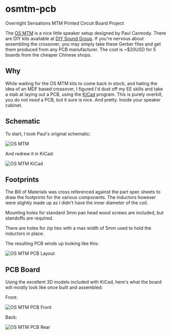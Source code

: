 # osmtm-pcb
Overnight Sensations MTM Printed Circuit Board Project

The [OS MTM](https://sites.google.com/site/undefinition/overnightsensationmtm) is a nice little speaker setup designed by Paul Carmody.
There are DIY kits available at [DIY Sound Group](http://www.diysoundgroup.com/speaker-kits/overnight-sensation/osmtm-flat-pack.html).  If
you're nervous about assembling the crossover, you may simply take these Gerber files and get them produced from any PCB manufacturer.
The cost is ~$20USD for 5 boards from the cheaper Chinese shops.

## Why
While waiting for the OS MTM kits to come back in stock, and hating the idea of an MDF based crossover, I figured I'd dust off my EE skills
and take a stab at laying out a PCB, using the [KiCad](http://kicad-pcb.org) program.  This is purely overkill, you do not *need* a PCB, but it sure is nice.  And pretty.  Inside your
speaker cabinet.

## Schematic
To start, I took Paul's original schematic:

![OS MTM](https://sites.google.com/site/undefinition/overnightsensationmtm/Overnight%20Sensation%20MTM%20XO.jpg?attredirects=0)

And redrew it in KiCad:

![OS MTM KiCad](http://i.imgur.com/sXVFqQh.png)

## Footprints
The Bill of Materials was cross referenced against the part spec sheets to draw the footprints for the various components.  The inductors
however were slightly made up as I didn't have the inner diameter of the coil.

Mounting holes for standard 3mm pan head wood screws are included, but standoffs are required.

There are holes for zip ties with a max width of 5mm used to hold the inductors in place.

The resulting PCB winds up looking like this:

![OS MTM PCB Layout](http://i.imgur.com/KtXjg2T.png?1)

## PCB Board

Using the excellent 3D models included with KiCad, here's what the board will mostly look like once built and assembled:

Front:

![OS MTM PCB Front](http://i.imgur.com/Cc6Nrno.png?1)

Back:

![OS MTM PCB Rear](http://i.imgur.com/qoJmYTJ.png?1)
